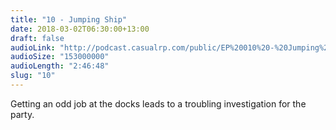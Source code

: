 ```yaml
---
title: "10 - Jumping Ship"
date: 2018-03-02T06:30:00+13:00
draft: false
audioLink: "http://podcast.casualrp.com/public/EP%20010%20-%20Jumping%20Ship.mp3"
audioSize: "153000000"
audioLength: "2:46:48"
slug: "10"
---
```


Getting an odd job at the docks leads to a troubling investigation for the party.
